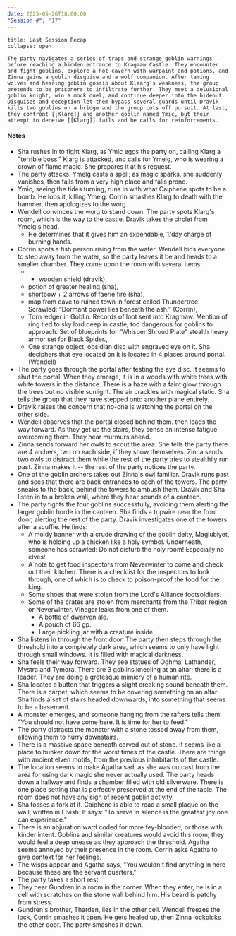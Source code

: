 ```yaml
---
date: 2025-05-26T18:00:00
"Session #": "17"
---
```

```ad-summary
title: Last Session Recap
collapse: open

The party navigates a series of traps and strange goblin warnings before reaching a hidden entrance to Kragmaw Castle. They encounter and fight goblins, explore a hot cavern with warpaint and potions, and Zinna gains a goblin disguise and a wolf companion. After taming wolves and hearing goblin gossip about Klaarg’s weakness, the group pretends to be prisoners to infiltrate further. They meet a delusional goblin knight, win a mock duel, and continue deeper into the hideout. Disguises and deception let them bypass several guards until Dravik kills two goblins on a bridge and the group cuts off pursuit. At last, they confront [[Klarg]] and another goblin named Ymic, but their attempt to deceive [[Klarg]] fails and he calls for reinforcements.

```

#### Notes

- Sha rushes in to fight Klarg, as Ymic eggs the party on, calling Klarg a "terrible boss." Klarg is attacked, and calls for Ymelg, who is wearing a crown of flame magic. She prepares it at his request. 
- The party attacks. Ymelg casts a spell; as magic sparks, she suddenly vanishes, then falls from a very high place and falls prone.
- Ymic, seeing the tides turning, runs in with what Caiphene spots to be a bomb. He lobs it, killing Ymelg. Corrin smashes Klarg to death with the hammer, then apologizes to the worg. 
- Wendell convinces the worg to stand down. The party spots Klarg's room, which is the way to the castle. Dravik takes the circlet from Ymelg's head. 
	- He determines that it gives him an expendable, 1/day charge of burning hands. 
- Corrin spots a fish person rising from the water. Wendell bids everyone to step away from the water, so the party leaves it be and heads to a smaller chamber. They come upon the room with several items:
	- - wooden shield (dravik),
	- potion of greater healing (sha),
	- shortbow + 2 arrows of faerie fire (sha),
	- map from cave to ruined town in forest called Thundertree. Scrawled: “Dormant power lies beneath the ash.” (Corrin),
	- Torn ledger in Goblin. Records of loot sent into Kragmaw. Mention of ring tied to sky lord deep in castle, too dangerous for goblins to approach. Set of blueprints for “Whisper Shroud Plate” stealth heavy armor set for Black Spider.,
	- One strange object, obsidian disc with engraved eye on it. Sha deciphers that eye located on it is located in 4 places around portal. (Wendell)
- The party goes through the portal after testing the eye disc. It seems to shut the portal. When they emerge, it is in a woods with white trees with white towers in the distance. There is a haze with a faint glow through the trees but no visible sunlight. The air crackles with magical static. Sha tells the group that they have stepped onto another plane entirely. 
- Dravik raises the concern that no-one is watching the portal on the other side.
- Wendell observes that the portal closed behind them. then leads the way forward. As they get up the stairs, they sense an intense fatigue overcoming them. They hear murmurs ahead.
- Zinna sends forward her owls to scout the area. She tells the party there are 4 archers, two on each side, if they show themselves. Zinna sends two owls to distract them while the rest of the party tries to stealthily run past. Zinna makes it -- the rest of the party notices the party.
- One of the goblin archers takes out Zinna's owl familiar. Dravik runs past and sees that there are back entrances to each of the towers. The party sneaks to the back, behind the towers to ambush them. Dravik and Sha listen in to a broken wall, where they hear sounds of a canteen. 
- The party fights the four goblins successfully, avoiding them alerting the larger goblin horde in the canteen. Sha finds a tripwire near the front door, alerting the rest of the party. Dravik investigates one of the towers after a scuffle. He finds:
	- A moldy banner with a crude drawing of the goblin deity, Maglubiyet, who is holding up a chicken like a holy symbol. Underneath, someone has scrawled: Do not disturb the holy room! Especially no elves! 
	- A note to get food inspectors from Neverwinter to come and check out their kitchen. There is a checklist for the inspectors to look through, one of which is to check to poison-proof the food for the king.
	- Some shoes that were stolen from the Lord's Alliance footsoldiers.
	- Some of the crates are stolen from merchants from the Tribar region, or Neverwinter. Vinegar leaks from one of them. 
		- A bottle of dwarven ale.
		- A pouch of 66 gp. 
		- Large pickling jar with a creature inside.
- Sha listens in through the front door.  The party then steps through the threshold into a completely dark area, which seems to only have light through small windows. It is filled with magical darkness. 
- Sha feels their way forward. They see statues of Oghma, Lathander, Mystra and Tymora. There are 3 goblins kneeling at an altar; there is a leader. They are doing a grotesque mimicry of a human rite. 
- Sha locates a button that triggers a slight creaking sound beneath them. There is a carpet, which seems to be covering something on an altar. Sha finds a set of stairs headed downwards, into something that seems to be a basement. 
- A monster emerges, and someone hanging from the rafters tells them: "You should not have come here. It is time for her to feed."
- The party distracts the monster with a stone tossed away from them, allowing them to hurry downstairs.
- There is a massive space beneath carved out of stone. It seems like a place to hunker down for the worst times of the castle. There are things with ancient elven motifs, from the previous inhabitants of the castle. 
- The location seems to make Agatha sad, as she was outcast from the area for using dark magic she never actually used. The party heads down a hallway and finds a chamber filled with old silverware. There is one place setting that is perfectly preserved at the end of the table. The room does not have any sign of recent goblin activity.
- Sha tosses a fork at it. Caiphene is able to read a small plaque on the wall, written in Elvish. It says: "To serve in silence is the greatest joy one can experience." 
- There is an abjuration ward coded for more fey-blooded, or those with kinder intent. Goblins and similar creatures would avoid this room; they would feel a deep unease as they approach the threshold. Agatha seems annoyed by their presence in the room. Corrin asks Agatha to give context for her feelings.
- The wisps appear and Agatha says, "You wouldn't find anything in here because these are the servant quarters." 
- The party takes a short rest.
- They hear Gundren in a room in the corner. When they enter, he is in a cell with scratches on the stone wall behind him. His beard is patchy from stress. 
- Gundren's brother, Tharden, lies in the other cell. Wendell freezes the lock, Corrin smashes it open. He gets healed up, then Zinna lockpicks the other door. The party smashes it down. 
